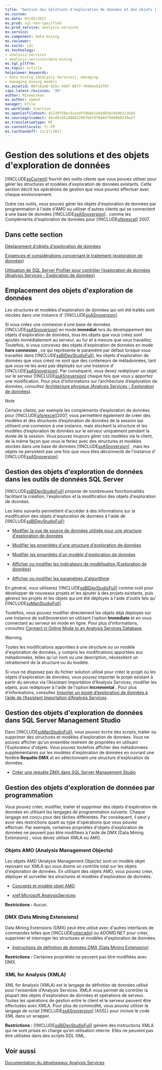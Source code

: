 ```yaml
---
title: "Gestion des Solutions d’exploration de données et des objets | Documents Microsoft"
ms.custom: 
ms.date: 03/03/2017
ms.prod: sql-non-specified
ms.prod_service: analysis-services
ms.service: 
ms.component: data-mining
ms.reviewer: 
ms.suite: sql
ms.technology:
- analysis-services
- analysis-services/data-mining
ms.tgt_pltfrm: 
ms.topic: article
helpviewer_keywords:
- data mining [Analysis Services], managing
- managing mining models
ms.assetid: 06fc61dd-925c-4347-8677-7046ee5d2f6f
caps.latest.revision: "26"
author: Minewiskan
ms.author: owend
manager: kfile
ms.workload: Inactive
ms.openlocfilehash: 41239f58ecdcea9f5d60e1ebdd83bc010b2c3bdd
ms.sourcegitcommit: 44cd5c651488b5296fb679f6d43f50d068339a27
ms.translationtype: MT
ms.contentlocale: fr-FR
ms.lasthandoff: 11/17/2017
---
```

# <a name="management-of-data-mining-solutions-and-objects"></a>Gestion des solutions et des objets d'exploration de données
  [!INCLUDE[ssCurrent](../../includes/sscurrent-md.md)] fournit des outils clients que vous pouvez utiliser pour gérer les structures et modèles d'exploration de données existants. Cette section décrit les opérations de gestion que vous pouvez effectuer avec chaque environnement.  
  
 Outre ces outils, vous pouvez gérer les objets d'exploration de données par programmation à l'aide d'AMO ou utiliser d'autres clients qui se connectent à une base de données [!INCLUDE[ssASnoversion](../../includes/ssasnoversion-md.md)] , comme les Compléments d'exploration de données pour [!INCLUDE[ofprexcel](../../includes/ofprexcel-md.md)] 2007.  
  
## <a name="in-this-section"></a>Dans cette section  
 [Déplacement d'objets d'exploration de données](../../analysis-services/data-mining/moving-data-mining-objects.md)  
  
 [Exigences et considérations concernant le traitement &#40;exploration de données&#41;](../../analysis-services/data-mining/processing-requirements-and-considerations-data-mining.md)  
  
 [Utilisation de SQL Server Profiler pour contrôler l’exploration de données &#40;Analysis Services - Exploration de données&#41;](../../analysis-services/data-mining/using-sql-server-profiler-to-monitor-data-mining-analysis-services-data-mining.md)  
  
## <a name="location-of-data-mining-objects"></a>Emplacement des objets d'exploration de données  
 Les structures et modèles d'exploration de données qui ont été traités sont stockés dans une instance d' [!INCLUDE[ssASnoversion](../../includes/ssasnoversion-md.md)].  
  
 Si vous créez une connexion à une base de données [!INCLUDE[ssASnoversion](../../includes/ssasnoversion-md.md)] en mode **immédiat** lors du développement des objets d'exploration de données, tous les objets que vous créez sont ajoutés immédiatement au serveur, au fur et à mesure que vous travaillez. Toutefois, si vous concevez des objets d'exploration de données en mode **hors connexion** , ce qui représente le paramètre par défaut lorsque vous travaillez dans [!INCLUDE[ssBIDevStudioFull](../../includes/ssbidevstudiofull-md.md)], les objets d'exploration de données que vous créez ne sont que des conteneurs de métadonnées, tant que vous ne les avez pas déployés sur une instance d' [!INCLUDE[ssASnoversion](../../includes/ssasnoversion-md.md)]. Par conséquent, vous devez redéployer un objet sur le serveur [!INCLUDE[ssASnoversion](../../includes/ssasnoversion-md.md)] chaque fois que vous y apportez une modification. Pour plus d’informations sur l’architecture d’exploration de données, consultez [Architecture physique &#40;Analysis Services - Exploration de données&#41;](../../analysis-services/data-mining/physical-architecture-analysis-services-data-mining.md).  
  
> [!NOTE]  
>  Certains clients, par exemple les compléments d’exploration de données pour [!INCLUDE[ofprexcel](../../includes/ofprexcel-md.md)]2007, vous permettent également de créer des modèles et des structures d’exploration de données de la session qui utilisent une connexion à une instance, mais stockent la structure et les modèles d’exploration de données sur le serveur uniquement pendant la durée de la session. Vous pouvez toujours gérer ces modèles via le client, de la même façon que vous le feriez avec des structures et modèles stockés dans une base de données [!INCLUDE[ssASnoversion](../../includes/ssasnoversion-md.md)] , mais les objets ne persistent pas une fois que vous êtes déconnecté de l'instance d' [!INCLUDE[ssASnoversion](../../includes/ssasnoversion-md.md)].  
  
## <a name="managing-data-mining-objects-in-sql-server-data-tools"></a>Gestion des objets d'exploration de données dans les outils de données SQL Server  
 [!INCLUDE[ssBIDevStudioFull](../../includes/ssbidevstudiofull-md.md)] propose de nombreuses fonctionnalités facilitant la création, l'exploration et la modification des objets d'exploration de données.  
  
 Les liens suivants permettent d'accéder à des informations sur la modification des objets d'exploration de données à l'aide de [!INCLUDE[ssBIDevStudioFull](../../includes/ssbidevstudiofull-md.md)]:  
  
-   [Modifier la vue de source de données utilisée pour une structure d'exploration de données](../../analysis-services/data-mining/edit-the-data-source-view-used-for-a-mining-structure.md)  
  
-   [Modifier les propriétés d'une structure d'exploration de données](../../analysis-services/data-mining/change-the-properties-of-a-mining-structure.md)  
  
-   [Modifier les propriétés d'un modèle d'exploration de données](../../analysis-services/data-mining/change-the-properties-of-a-mining-model.md)  
  
-   [Afficher ou modifier les indicateurs de modélisation &#40;Exploration de données&#41;](../../analysis-services/data-mining/view-or-change-modeling-flags-data-mining.md)  
  
-   [Afficher ou modifier les paramètres d'algorithme](../../analysis-services/data-mining/view-or-change-algorithm-parameters.md)  
  
 En général, vous utiliserez [!INCLUDE[ssBIDevStudioFull](../../includes/ssbidevstudiofull-md.md)] comme outil pour développer de nouveaux projets et les ajouter à des projets existants, puis gérerez les projets et les objets qui ont été déployés à l'aide d'outils tels qu' [!INCLUDE[ssManStudioFull](../../includes/ssmanstudiofull-md.md)].  
  
 Toutefois, vous pouvez modifier directement les objets déjà déployés sur une instance de ssASnoversion en utilisant l'option **Immediate** et en vous connectant au serveur en mode en ligne. Pour plus d'informations, consultez [Connect in Online Mode to an Analysis Services Database](../../analysis-services/multidimensional-models/connect-in-online-mode-to-an-analysis-services-database.md).  
  
> [!WARNING]  
>  Toutes les modifications apportées à une structure ou un modèle d'exploration de données, y compris les modifications apportées aux métadonnées, telles qu'un nom ou une description, nécessitent un retraitement de la structure ou du modèle.  
  
 Si vous ne disposez pas du fichier solution utilisé pour créer le projet ou les objets d'exploration de données, vous pouvez importer le projet existant à partir du serveur via l'Assistant Importation d'Analysis Services, modifier les objets, puis redéployer à l'aide de l'option **Incremental** . Pour plus d’informations, consultez [Importer un projet d’exploration de données à l’aide de l’Assistant Importation d’Analysis Services](../../analysis-services/data-mining/import-a-data-mining-project-using-the-analysis-services-import-wizard.md).  
  
## <a name="managing-data-mining-objects-in-sql-server-management-studio"></a>Gestion des objets d'exploration de données dans SQL Server Management Studio  
 Dans [!INCLUDE[ssManStudioFull](../../includes/ssmanstudiofull-md.md)], vous pouvez écrire des scripts, traiter ou supprimer des structures et modèles d'exploration de données. Vous ne pouvez afficher qu'un ensemble restreint de propriétés en utilisant l'Explorateur d'objets. Vous pouvez toutefois afficher des métadonnées supplémentaires sur les modèles d'exploration de données en ouvrant une fenêtre **Requête DMX** et en sélectionnant une structure d'exploration de données.  
  
-   [Créer une requête DMX dans SQL Server Management Studio](../../analysis-services/data-mining/create-a-dmx-query-in-sql-server-management-studio.md)  
  
## <a name="managing-data-mining-objects-programmatically"></a>Gestion des objets d'exploration de données par programmation  
 Vous pouvez créer, modifier, traiter et supprimer des objets d'exploration de données en utilisant les langages de programmation suivants. Chaque langage est conçu pour des tâches différentes. Par conséquent, il peut y avoir des restrictions quant au type d'opérations que vous pouvez effectuer. Par exemple, certaines propriétés d'objets d'exploration de données ne peuvent pas être modifiées à l'aide de DMX (Data Mining Extensions) ; vous devez utiliser XMLA ou AMO.  
  
### <a name="analysis-management-objects-amo"></a>Objets AMO (Analysis Management Objects)  
 Les objets AMO (Analysis Management Objects) sont un modèle objet reposant sur XMLA qui vous donne un contrôle total sur les objets d'exploration de données. En utilisant des objets AMO, vous pouvez créer, déployer et surveiller les structures et modèles d'exploration de données.  
  
-   [Concepts et modèle objet AMO](../../analysis-services/multidimensional-models/analysis-management-objects/amo-concepts-and-object-model.md)  
  
-   <xref:Microsoft.AnalysisServices>  
  
 **Restrictions :** Aucun.  
  
### <a name="data-mining-extensions-dmx"></a>DMX (Data Mining Extensions)  
 Data Mining Extensions (DMX) peut être utilisé avec d'autres interfaces de commandes telles que [!INCLUDE[vstecado](../../includes/vstecado-md.md)] ou ADOMD.NET pour créer, supprimer et interroger les structures et modèles d'exploration de données.  
  
-   [Instructions de définition de données DMX &#40;Data Mining Extensions&#41;](../../dmx/dmx-statements-data-definition.md)  
  
 **Restrictions :** Certaines propriétés ne peuvent pas être modifiées avec DMX.  
  
### <a name="xml-for-analysis-xmla"></a>XML for Analysis (XMLA)  
 XML for Analysis (XMLA) est le langage de définition de données utilisé pour l'ensemble d'Analysis Services. XMLA vous permet de contrôler la plupart des objets d'exploration de données et opérations de serveur. Toutes les opérations de gestion entre le client et le serveur peuvent être effectuées avec XMLA. Pour plus de commodité, vous pouvez utiliser le langage de script [!INCLUDE[ssASnoversion](../../includes/ssasnoversion-md.md)] (ASSL) pour inclure le code XML dans un wrapper.  
  
 **Restrictions :** [!INCLUDE[ssBIDevStudioFull](../../includes/ssbidevstudiofull-md.md)] génère des instructions XMLA qui ne sont prises en charge qu'en utilisation interne. Elles ne peuvent pas être utilisées dans des scripts DDL XML.  
  
## <a name="see-also"></a>Voir aussi  
 [Documentation du développeur Analysis Services](../../analysis-services/analysis-services-developer-documentation.md)  
  
  
